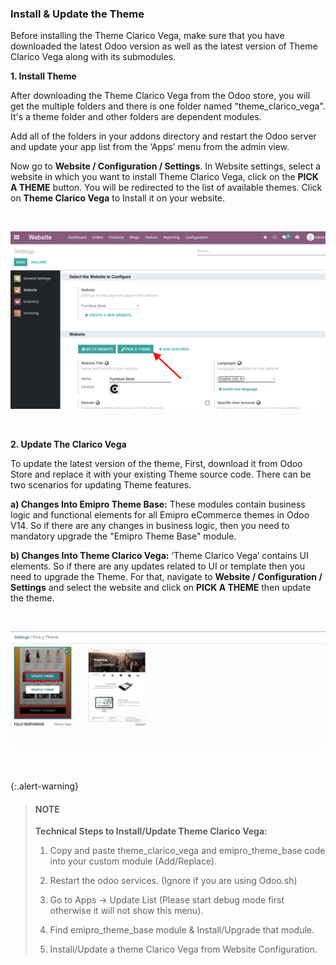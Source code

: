 
### Install & Update the Theme



Before installing the Theme Clarico Vega, make sure that you have downloaded the latest Odoo version as well as the latest version of Theme Clarico Vega along with its submodules.


**1. Install Theme**


After downloading the Theme Clarico Vega from the Odoo store, you will get the multiple folders and there is one folder named "theme\_clarico\_vega". It's a theme folder and other folders are dependent modules.


Add all of the folders in your addons directory and restart the Odoo server and update your app list from the ‘Apps’ menu from the admin view.


  

Now go to **Website / Configuration / Settings**. In Website settings, select a website in which you want to install Theme Clarico Vega, click on the **PICK A THEME** button. You will be redirected to the list of available themes. Click on **Theme Clarico Vega** to Install it on your website.


 


![](./images/2-1.png)


 


**2. Update The Clarico Vega** 


To update the latest version of the theme, First, download it from Odoo Store and replace it with your existing Theme source code. There can be two scenarios for updating Theme features.


**a) Changes Into Emipro Theme Base:** These modules contain business logic and functional elements for all Emipro eCommerce themes in Odoo V14. So if there are any changes in business logic, then you need to mandatory upgrade the "Emipro Theme Base" module.


**b) Changes Into Theme Clarico Vega:** ‘Theme Clarico Vega’ contains UI elements. So if there are any updates related to UI or template then you need to upgrade the Theme. For that, navigate to **Website / Configuration / Settings** and select the website and click on **PICK A THEME** then update the theme.


 


![](./images/2-2.png)


 



{:.alert-warning} 
> 
> #### NOTE
> 
> **Technical Steps to Install/Update Theme Clarico Vega:**
> 
> 
> 1. Copy and paste theme\_clarico\_vega and emipro\_theme\_base code into your custom module (Add/Replace).  
> 
> 2. Restart the odoo services. (Ignore if you are using Odoo.sh)  
> 
> 3. Go to Apps -> Update List (Please start debug mode first otherwise it will not show this menu).  
> 
> 4. Find emipro\_theme\_base module & Install/Upgrade that module.  
> 
> 5. Install/Update a theme Clarico Vega from Website Configuration.
> 
> 
> 


 



